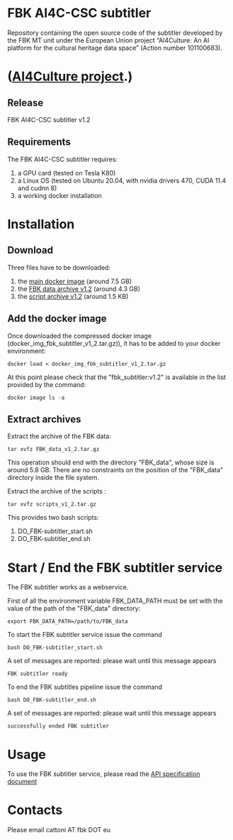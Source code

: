 # FBK AI4C-CSC subtitler
Repository containing the open source code of the subtitler developed by the FBK MT unit under the European Union project “AI4Culture: An AI platform for the cultural heritage data space” (Action number 101100683).
# ([AI4Culture project](http://epitomy.co/project/ai4culture/).)

## Release
FBK AI4C-CSC subtitler v1.2

##  Requirements
The FBK AI4C-CSC subtitler requires:
1. a GPU card (tested on Tesla K80)
2. a Linux OS (tested on Ubuntu 20.04, with nvidia drivers 470, CUDA 11.4 and cudnn 8)
3. a working docker installation

# Installation
## Download
Three files have to be downloaded:
1. the [main docker image](https://fbk.sharepoint.com/:u:/s/MTUnit/EZj6MT7Mro5JjKHz4H2criUB2QTlPChDCICPN3RUdFay1g?e=0egwxj) (around 7.5 GB)
2. the [FBK data archive v1.2](https://fbk.sharepoint.com/:u:/s/MTUnit/EY_usL_dbypJrDzYZP-hWJkBqemsbbD4CHrB27dpZ_Slew?e=m0fzUT) (around 4.3 GB)
3. the [script archive v1.2](https://fbk.sharepoint.com/:u:/s/MTUnit/ERxRiuN9LdNBgcrpFp4FgYkB5kGRnw0NKUFJsriCj1VH5g?e=bmwsVa) (around 1.5 KB)

## Add the docker image
Once downloaded the compressed docker image (docker_img_fbk_subtitler_v1_2.tar.gz)), it has to be added to your docker environment:
```
docker load < docker_img_fbk_subtitler_v1_2.tar.gz
```
At this point please check that the "fbk_subtitler:v1.2" is available in the list provided by the command:
```
docker image ls -a
```

## Extract archives
Extract the archive of the FBK data:
```
tar xvfz FBK_data_v1_2.tar.gz
```
This operation should end with the directory "FBK_data", whose size is around 5.8 GB.
There are no constraints on the position of the "FBK_data" directory inside the file system.

Extract the archive of the scripts :
```
tar xvfz scripts_v1_2.tar.gz
```
This provides two bash scripts:
1. DO_FBK-subtitler_start.sh
2. DO_FBK-subtitler_end.sh

# Start / End the FBK subtitler service
The FBK subtitler works as a webservice.

First of all the environment variable FBK_DATA_PATH must be set with the value of the path of the "FBK_data" directory:
```
export FBK_DATA_PATH=/path/to/FBK_data
```

To start the FBK subtitler service issue the command
```
bash DO_FBK-subtitler_start.sh
```
A set of messages are reported: please wait until this message appears
```
FBK subtitler ready
```

To end the FBK subtitles pipeline issue the command
```
bash DO_FBK-subtitler_end.sh
```
A set of messages are reported: please wait until this message appears
```
successfully ended FBK subtitler
```

# Usage
To use the FBK subtitler service, please read the [API specification document](https://docs.google.com/document/d/1WC8WcEfOibmNFhZWqMAJDqszL3xPTTc3SFoFGG0yHOs/edit?usp=sharing)

# Contacts
Please email cattoni AT fbk DOT eu
